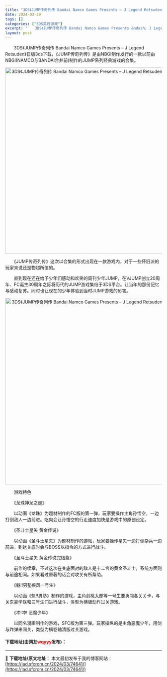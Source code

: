 ```yaml
---
title: "3DS《JUMP传奇列传 Bandai Namco Games Presents – J Legend Retsuden》日版3ds下载"
date: 2024-03-29
tags: []
categories: ["3DS英日游戏"]
excerpt: "　　3DS《JUMP传奇列传 Bandai Namco Games Presents &ndash; J Legend Retsuden》日版3ds下载，《JUMP传奇列传》是由NBGI制作发行的一款以前由NBGI(NAMCO与BANDAI合并前)制作的JUMP系列经典游戏的合集。 　　《JUMP传&hellip;"
layout: post
---
```


 <p>　　3DS《JUMP传奇列传 Bandai Namco Games Presents &ndash; J Legend Retsuden》日版3ds下载，《JUMP传奇列传》是由NBGI制作发行的一款以前由NBGI(NAMCO与BANDAI合并前)制作的JUMP系列经典游戏的合集。</p> <p align="center"><img align="" border="0" src="https://lad.sfcrom.cn/wp-content/uploads/2024/03/20240329_660629d23edb2.png" width="597" alt="3DS《JUMP传奇列传 Bandai Namco Games Presents – J Legend Retsuden》日版3ds下载" /></p> <p>　　《JUMP传奇列传》这次以合集的形式出现在一款游戏内，对于一些怀旧派的玩家来说还是物超所值的。</p> <p>　　直到现在还在给予少年们感动和欢笑的周刊少年JUMP，在VJUMP创立20周年、FC诞生30周年之际将历代的JUMP游戏集结于3DS平台。让当年的那份记忆与感动复苏。同时也让现在的少年体验到当时JUMP游戏的厉害。</p> <p align="center"><img align="" border="0" src="https://lad.sfcrom.cn/wp-content/uploads/2024/03/20240329_660629d393b60.png" width="598" alt="3DS《JUMP传奇列传 Bandai Namco Games Presents – J Legend Retsuden》日版3ds下载" /></p> <p>　　游戏特色</p> <p>　　《龙珠神龙之谜》</p> <p>　　以动画《龙珠》为题材制作的FC版的第一弹，玩家要操作主角孙悟空，一边打倒敌人一边前进。吃肉会让孙悟空的行走速度加快是游戏中的原创设定。</p> <p>　　《圣斗士星矢 黄金传说》</p> <p>　　以动画《圣斗士星矢》为题材制作的游戏，玩家要操作星矢一边打倒杂兵一边前进，到达关底时会与BOSS以指令的方式进行战斗。</p> <p>　　《圣斗士星矢 黄金传说完结篇》</p> <p>　　前作的续章，不过这次在关底面对的敌人是十二宫的黄金圣斗士，系统方面则与前途相同。如果看过原著的话会对攻关有所帮助。</p> <p>　　《魁!!男塾疾风一号生》</p> <p>　　以动画《魁!!男塾》制作的游戏，主角剑桃太郎等一号生要勇闯各关关卡，与关东豪学联和三号生们进行战斗，类型为横版动作过关游戏。</p> <p>　　《冲!冲! 恶魔少年》</p> <p>　　以同名漫画制作的游戏，SFC版为第三弹。玩家操纵的是主角恶魔少年，用剑与炸弹来闯关，类型为横卷轴清版过关游戏。</p> <p><h4>下载地址(由网友<font color="red">wqyyy</font>发布)：</h4></p> 

---
📖 **下载地址/原文地址：** 本文最初发布于我的博客网站：[https://lad.sfcrom.cn/2024/03/74641/](https://lad.sfcrom.cn/2024/03/74641/)
